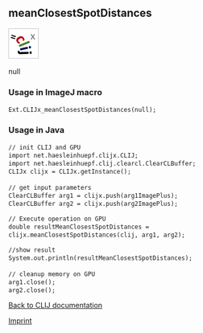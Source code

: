 ## meanClosestSpotDistances
![Image](images/mini_clijx_logo.png)

null

### Usage in ImageJ macro
```
Ext.CLIJx_meanClosestSpotDistances(null);
```


### Usage in Java
```
// init CLIJ and GPU
import net.haesleinhuepf.clijx.CLIJ;
import net.haesleinhuepf.clij.clearcl.ClearCLBuffer;
CLIJx clijx = CLIJx.getInstance();

// get input parameters
ClearCLBuffer arg1 = clijx.push(arg1ImagePlus);
ClearCLBuffer arg2 = clijx.push(arg2ImagePlus);
```

```
// Execute operation on GPU
double resultMeanClosestSpotDistances = clijx.meanClosestSpotDistances(clij, arg1, arg2);
```

```
//show result
System.out.println(resultMeanClosestSpotDistances);

// cleanup memory on GPU
arg1.close();
arg2.close();
```


[Back to CLIJ documentation](https://clij.github.io/)

[Imprint](https://clij.github.io/imprint)
